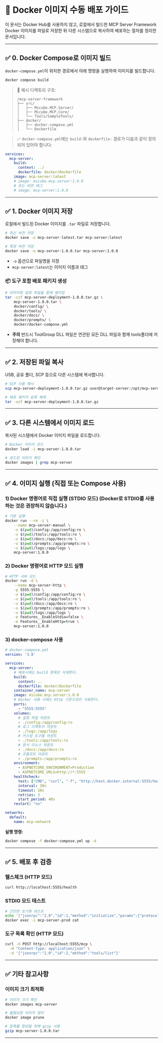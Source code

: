 # 🐳 Docker 이미지 수동 배포 가이드

이 문서는 Docker Hub를 사용하지 않고, 로컬에서 빌드한 MCP Server Framework Docker 이미지를 파일로 저장한 뒤 다른 시스템으로 복사하여 배포하는 절차를 정리한 문서입니다.

---

## ✅ 0. Docker Compose로 이미지 빌드

`docker-compose.yml`이 위치한 경로에서 아래 명령을 실행하여 이미지를 빌드합니다.

```bash
docker compose build
```

> 📁 예시 디렉토리 구조:
> 
> ```
> /mcp-server-framework
> ├── src/
> │   ├── Micube.MCP.Server/
> │   ├── Micube.MCP.Core/
> │   └── Tools/SampleTools/
> ├── docker/
> │   ├── docker-compose.yml
> │   └── Dockerfile
> ```

> ✅ `docker-compose.yml`에는 `build:`와 `dockerfile:` 경로가 다음과 같이 정의되어 있어야 합니다:

```yaml
services:
  mcp-server:
    build:
      context: ../
      dockerfile: docker/Dockerfile
    image: mcp-server:latest
    # image: micube.mcp.server:1.0.0
    # 또는 버전 태그
    # image: mcp-server:1.0.0
```

---

## ✅ 1. Docker 이미지 저장

로컬에서 빌드된 Docker 이미지를 `.tar` 파일로 저장합니다.

```bash
# 최신 버전 저장
docker save -o mcp-server-latest.tar mcp-server:latest

# 특정 버전 저장
docker save -o mcp-server-1.0.0.tar mcp-server:1.0.0
```

* `-o` 옵션으로 파일명을 지정
* `mcp-server:latest`는 이미지 이름과 태그

### 📦 도구 포함 배포 패키지 생성

```bash
# 이미지와 설정 파일을 함께 패키징
tar -czf mcp-server-deployment-1.0.0.tar.gz \
    mcp-server-1.0.0.tar \
    docker/config/ \
    docker/tools/ \
    docker/docs/ \
    docker/prompts/ \
    docker/docker-compose.yml
```

* **주의** 반드시 ToolGroup DLL 파일은 연관된 모든 DLL 파일과 함께 tools폴더에 저장해야 합니다.

---

## ✅ 2. 저장된 파일 복사

USB, 공유 폴더, SCP 등으로 다른 시스템에 복사합니다.

```bash
# SCP 사용 예시
scp mcp-server-deployment-1.0.0.tar.gz user@target-server:/opt/mcp-server/

# 배포 패키지 압축 해제
tar -xzf mcp-server-deployment-1.0.0.tar.gz
```

---

## ✅ 3. 다른 시스템에서 이미지 로드

복사된 시스템에서 Docker 이미지 파일을 로드합니다.

```bash
# Docker 이미지 로드
docker load -i mcp-server-1.0.0.tar

# 로드된 이미지 확인
docker images | grep mcp-server
```

---

## ✅ 4. 이미지 실행 (직접 또는 Compose 사용)

### 1) Docker 명령어로 직접 실행 (STDIO 모드)  (Docker로 STDIO를 사용하는 것은 권장하지 않습니다.)

```bash
# 기본 실행
docker run --rm -i \
    --name mcp-server-manual \
    -v $(pwd)/config:/app/config:ro \
    -v $(pwd)/tools:/app/tools:ro \
    -v $(pwd)/docs:/app/docs:ro \
    -v $(pwd)/prompts:/app/prompts:ro \
    -v $(pwd)/logs:/app/logs \
    mcp-server:1.0.0
```

### 2) Docker 명령어로 HTTP 모드 실행

```bash
# HTTP 서버 모드
docker run -d \
    --name mcp-server-http \
    -p 5555:5555 \
    -v $(pwd)/config:/app/config:ro \
    -v $(pwd)/tools:/app/tools:ro \
    -v $(pwd)/docs:/app/docs:ro \
    -v $(pwd)/prompts:/app/prompts:ro \
    -v $(pwd)/logs:/app/logs \
    -e Features__EnableStdio=false \
    -e Features__EnableHttp=true \
    mcp-server:1.0.0
```

### 3) docker-compose 사용

```yaml
# docker-compose.yml
version: '3.8'

services:
  mcp-server:
    # 배포시에는 build 항목은 삭제한다.
    build:
      context: ..
      dockerfile: docker/Dockerfile
    container_name: mcp-server
    image: micube.mcp.server:1.0.0
    # Docker 사용 시에는 Http 기준으로만 사용한다.
    ports:
      - "5555:5555"
    volumes:
      # 설정 파일 마운트
      - ./config:/app/config:ro
      # 로그 디렉토리 마운트
      - ./logs:/app/logs
      # 커스텀 도구들 마운트
      - ./tools:/app/tools:ro
      # 문서 리소스 마운트
      - ./docs:/app/docs:ro
      # 프롬프트 마운트
      - ./prompts:/app/prompts:ro
    environment:
      - ASPNETCORE_ENVIRONMENT=Production
      - ASPNETCORE_URLS=http://*:5555
    healthcheck:
      test: ["CMD", "curl", "-f", "http://host.docker.internal:5555/health"]
      interval: 30s
      timeout: 10s
      retries: 3
      start_period: 40s
    restart: "no"  

networks:
  default:
    name: mcp-network
```

**실행 명령:**
```bash
docker compose -f docker-compose.yml up -d
```

---

## ✅ 5. 배포 후 검증

### 헬스체크 (HTTP 모드)
```bash
curl http://localhost:5555/health
```

### STDIO 모드 테스트
```bash
# 간단한 초기화 테스트
echo '{"jsonrpc":"2.0","id":1,"method":"initialize","params":{"protocolVersion":"2025-06-18","clientInfo":{"name":"TestClient","version":"1.0"},"capabilities":{}}}' | \
docker exec -i mcp-server-prod cat
```

### 도구 목록 확인 (HTTP 모드)
```bash
curl -X POST http://localhost:5555/mcp \
  -H "Content-Type: application/json" \
  -d '{"jsonrpc":"2.0","id":2,"method":"tools/list"}'
```

---

## ✅ 기타 참고사항

### 이미지 크기 최적화
```bash
# 이미지 크기 확인
docker images mcp-server

# 불필요한 이미지 정리
docker image prune

# 압축률 향상을 위해 gzip 사용
gzip mcp-server-1.0.0.tar
```

---
